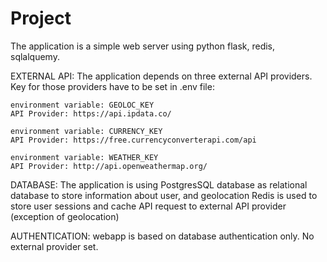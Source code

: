 # Project

The application is a simple web server using python flask, redis, sqlalquemy.

EXTERNAL API:
    The application depends on three external API providers. Key for those providers have to be set in .env file:

    environment variable: GEOLOC_KEY
    API Provider: https://api.ipdata.co/

    environment variable: CURRENCY_KEY
    API Provider: https://free.currencyconverterapi.com/api

    environment variable: WEATHER_KEY
    API Provider: http://api.openweathermap.org/

DATABASE:
    The application is using PostgresSQL database as relational database to store information about user, and geolocation
    Redis is used to store user sessions and cache API request to external API provider (exception of geolocation)

AUTHENTICATION:
    webapp is based on database authentication only. No external provider set.

